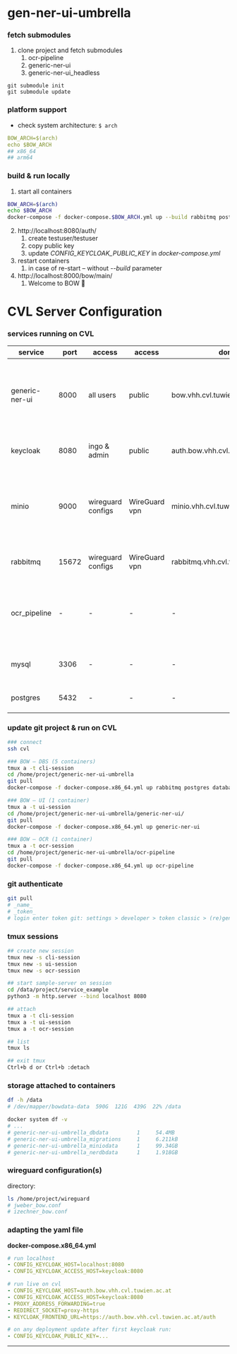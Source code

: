 # gen-ner-ui-umbrella

### fetch submodules
1. clone project and fetch submodules
   1. ocr-pipeline 
   2. generic-ner-ui
   3. generic-ner-ui_headless
```
git submodule init
git submodule update
```

### platform support
- check system architecture: ```$ arch```
```yaml
BOW_ARCH=$(arch)
echo $BOW_ARCH
## x86_64
## arm64
```

### build & run locally
1. start all containers
```bash
BOW_ARCH=$(arch)
echo $BOW_ARCH
docker-compose -f docker-compose.$BOW_ARCH.yml up --build rabbitmq postgres database minio keycloak generic-ner-ui ocr-pipeline
```
2. http://localhost:8080/auth/
   1. create testuser/testuser
   2. copy public key
   3. update *CONFIG_KEYCLOAK_PUBLIC_KEY* in *docker-compose.yml* 
3. restart containers
   1. in case of re-start – without *--build* parameter
4. http://localhost:8000/bow/main/
   1. Welcome to BOW 👋
   

<div style="page-break-before:always"></div>



# CVL Server Configuration

### services running on CVL
| service        | port  | access               | access        | domain                            | description                                                                      |
| -------------- | ----- | -------------------- | ------------- | --------------------------------- | -------------------------------------------------------------------------------- |
| generic-ner-ui | 8000  | all users            | public        | bow.vhh.cvl.tuwien.ac.at/bow/main/| BOW user interface for data upload and retrieval, push tasks into rabbitmq queue |
| keycloak       | 8080  | ingo & admin | public        | auth.bow.vhh.cvl.tuwien.ac.at     | user management for generic-ner-ui                                               |
| minio          | 9000  | wireguard configs       | WireGuard vpn | minio.vhh.cvl.tuwien.ac.at        | object storage, retrieve data from ocr_pipeline, provide data to generic-ner-ui  |
| rabbitmq       | 15672 | wireguard configs       | WireGuard vpn | rabbitmq.vhh.cvl.tuwien.ac.at     | manage tasks from generic-ner-ui                                                 |
| ocr_pipeline   | -     | -                    | -             | -                                 | process tasks from rabbitmq queue; read/write data from minio                    |
| mysql          | 3306  | -                    | -             | -                                 | stores generic-ner-ui task metadata                                              |
| postgres       | 5432  | -                    | -             | -                                 | stores keycloak users                                                            |


### update git project & run on CVL
```bash
### connect
ssh cvl

### BOW – DBS (5 containers)
tmux a -t cli-session
cd /home/project/generic-ner-ui-umbrella
git pull
docker-compose -f docker-compose.x86_64.yml up rabbitmq postgres database minio keycloak

### BOW – UI (1 container)
tmux a -t ui-session
cd /home/project/generic-ner-ui-umbrella/generic-ner-ui/
git pull
docker-compose -f docker-compose.x86_64.yml up generic-ner-ui

### BOW – OCR (1 container)
tmux a -t ocr-session
cd /home/project/generic-ner-ui-umbrella/ocr-pipeline
git pull
docker-compose -f docker-compose.x86_64.yml up ocr-pipeline
```


### git authenticate
```bash
git pull
# _name_
# _token_
# login enter token git: settings > developer > token classic > (re)generate > paste
```


### tmux sessions 
```bash
## create new session
tmux new -s cli-session
tmux new -s ui-session
tmux new -s ocr-session

## start sample-server on session
cd /data/project/service_example
python3 -m http.server --bind localhost 8080

## attach
tmux a -t cli-session
tmux a -t ui-session
tmux a -t ocr-session

## list
tmux ls

## exit tmux
Ctrl+b d or Ctrl+b :detach
```


### storage attached to containers
```bash
df -h /data
# /dev/mapper/bowdata-data  590G  121G  439G  22% /data

docker system df -v
# ...
# generic-ner-ui-umbrella_dbdata         1     54.4MB
# generic-ner-ui-umbrella_migrations     1     6.211kB
# generic-ner-ui-umbrella_miniodata      1     99.34GB
# generic-ner-ui-umbrella_nerdbdata      1     1.918GB
```


### wireguard configuration(s)
directory:
```bash
ls /home/project/wireguard
# jweber_bow.conf
# izechner_bow.conf
```


### adapting the yaml file
**docker-compose.x86_64.yml**
```yaml
# run localhost
- CONFIG_KEYCLOAK_HOST=localhost:8080
- CONFIG_KEYCLOAK_ACCESS_HOST=keycloak:8080

# run live on cvl
- CONFIG_KEYCLOAK_HOST=auth.bow.vhh.cvl.tuwien.ac.at
- CONFIG_KEYCLOAK_ACCESS_HOST=keycloak:8080
- PROXY_ADDRESS_FORWARDING=true
- REDIRECT_SOCKET=proxy-https
- KEYCLOAK_FRONTEND_URL=https://auth.bow.vhh.cvl.tuwien.ac.at/auth

# on any deployment update after first keycloak run:
- CONFIG_KEYCLOAK_PUBLIC_KEY=...
```

---

